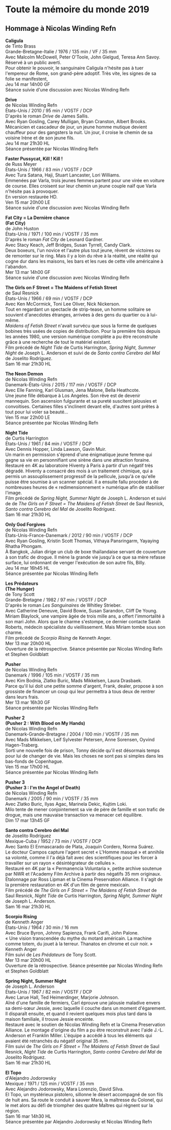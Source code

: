 # Toute la mémoire du monde 2019

## Hommage à Nicolas Winding Refn

**Caligula**  
de Tinto Brass  
Grande-Bretagne-Italie / 1976 / 135 min / VF / 35 mm  
Avec Malcolm McDowell, Peter O'Toole, John Gielgud, Teresa Ann Savoy.  
Réservé à un public averti.  
Pour obtenir le pouvoir, le sanguinaire Caligula n'hésite pas à tuer l'empereur de Rome, son grand-père adoptif. Très vite, les signes de sa folie se manifestent,  
Jeu 14 mar 14h00 GF  
Séance suivie d'une discussion avec Nicolas Winding Refn

**Drive**  
de Nicolas Winding Refn  
États-Unis / 2010 / 95 min / VOSTF / DCP  
D'après le roman _Drive_ de James Sallis.  
Avec Ryan Gosling, Carey Mulligan, Bryan Cranston, Albert Brooks.  
Mécanicien et cascadeur de jour, un jeune homme mutique devient chauffeur pour des gangsters la nuit. Un jour, il croise le chemin de sa voisine Irène et de son jeune fils.  
Jeu 14 mar 21h30 HL  
Séance présentée par Nicolas Winding Refn

**Faster Pussycat, Kill ! Kill !**  
de Russ Meyer  
États-Unis / 1966 / 83 min / VOSTF / DCP  
Avec Tura Satana, Haji, Stuart Lancaster, Lori Williams.  
Emmenées par Varla, trois jeunes femmes partent pour une virée en voiture de course. Elles croisent sur leur chemin un jeune couple naïf que Varla n'hésite pas à provoquer.  
En version restaurée HD.  
Ven 15 mar 20h00 LE  
Séance suivie d'une discussion avec Nicolas Winding Refn

**Fat City = La Dernière chance**  
**(Fat City)**  
de John Huston  
États-Unis / 1971 / 100 min / VOSTF / 35 mm  
D'après le roman _Fat City_ de Leonard Gardner.  
Avec Stacy Keach, Jeff Bridges, Susan Tyrrell, Candy Clark.  
Deux boxeurs, l'un novice et l'autre plus tout jeune, rêvent de victoires ou de remonter sur le ring. Mais il y a loin du rêve à la réalité, une réalité qui cogne dur dans les maisons, les bars et les rues de cette ville américaine à l'abandon.  
Mer 13 mar 14h00 GF  
Séance suivie d'une discussion avec Nicolas Winding Refn

**The Girls on F Street = The Maidens of Fetish Street**  
de Saul Resnick  
États-Unis / 1966 / 69 min / VOSTF / DCP  
Avec Ken McCormick, Toni Lee Oliver, Nick Nickerson.  
Tout en regardant un spectacle de strip-tease, un homme solitaire se souvient d'anecdotes étranges, arrivées à des gens du quartier ou à lui-même.  
_Maidens of Fetish Street_ n'avait survécu que sous la forme de quelques bobines très usées de copies de distribution. Pour la première fois depuis les années 1980, une version numérique complète a pu être reconstruite grâce à une recherche de tout le matériel existant.  
Film précédé de _Night Tide_ de Curtis Harrington, _Spring Night, Summer Night_ de Joseph L. Anderson et suivi de de _Santo contra Cerebro del Mal_ de Joselito Rodríguez.  
Sam 16 mar 21h30 HL

**The Neon Demon**  
de Nicolas Winding Refn  
Danemark-États-Unis / 2015 / 117 min / VOSTF / DCP  
Avec Elle Fanning, Karl Glusman, Jena Malone, Bella Heathcote.  
Une jeune fille débarque à Los Angeles. Son rêve est de devenir mannequin. Son ascension fulgurante et sa pureté suscitent jalousies et convoitises. Certaines filles s'inclinent devant elle, d'autres sont prêtes à tout pour lui voler sa beauté...  
Ven 15 mar 22h00 LE  
Séance présentée par Nicolas Winding Refn

**Night Tide**  
de Curtis Harrington  
États-Unis / 1961 / 84 min / VOSTF / DCP  
Avec Dennis Hopper, Linda Lawson, Gavin Muir.  
Un marin en permission s'éprend d'une énigmatique jeune femme qui gagne sa vie en personnifiant une sirène dans une attraction foraine.  
Restauré en 4K au laboratoire Hiventy à Paris à partir d'un négatif très dégradé. Hiventy a consacré des mois à un traitement chimique, qui a permis un assouplissement progressif de la pellicule, jusqu'à ce qu'elle puisse être soumise à un scanner spécial. Il a ensuite fallu procéder à de nombreuses heures de « redimensionnement » numérique afin de stabiliser l'image.  
Film précédé de _Spring Night, Summer Night_ de Joseph L. Anderson et suivi de de _The Girls on F Street = The Maidens of Fetish Street_ de Saul Resnick, _Santo contra Cerebro del Mal_ de Joselito Rodríguez.  
Sam 16 mar 21h30 HL

**Only God Forgives**  
de Nicolas Winding Refn  
États-Unis-France-Danemark / 2012 / 90 min / VOSTF / DCP  
Avec Ryan Gosling, Kristin Scott Thomas, Vithaya Pansringarm, Yayaying Rhatha Phongam.  
À Bangkok, Julian dirige un club de boxe thaïlandaise servant de couverture à son trafic de drogue. Il mène la grande vie jusqu'à ce que sa mère refasse surface, lui ordonnant de venger l'exécution de son autre fils, Billy.  
Jeu 14 mar 16h45 HL  
Séance présentée par Nicolas Winding Refn

**Les Prédateurs**  
**(The Hunger)**  
de Tony Scott  
Grande-Bretagne / 1982 / 97 min / VOSTF / DCP  
D'après le roman _Les Sanguinaires_ de Whitley Strieber.  
Avec Catherine Deneuve, David Bowie, Susan Sarandon, Cliff De Young.  
Miriam Blaylock, une vampire âgée de trois mille ans, a offert l'immortalité à son mari John. Alors que le charme s'estompe, ce dernier contacte Sarah Roberts, médecin spécialiste du vieillissement. Mais Miriam tombe sous son charme.  
Film précédé de _Scorpio Rising_ de Kenneth Anger.  
Mer 13 mar 20h00 HL  
Ouverture de la rétrospective. Séance présentée par Nicolas Winding Refn et Stephen Goldblatt

**Pusher**  
de Nicolas Winding Refn  
Danemark / 1996 / 105 min / VOSTF / 35 mm  
Avec Kim Bodnia, Zlatko Buric, Mads Mikkelsen, Laura Drasbaek.  
Parce qu'il lui doit une petite somme d'argent, Frank, dealer, propose à son grossiste de financer un coup qui leur permettra à tous deux de rentrer dans leurs frais.  
Mer 13 mar 16h30 GF  
Séance présentée par Nicolas Winding Refn

**Pusher 2**  
**(Pusher 2 : With Blood on My Hands)**  
de Nicolas Winding Refn  
Danemark-Grande-Bretagne / 2004 / 100 min / VOSTF / 35 mm  
Avec Mads Mikkelsen, Leif Sylvester Petersen, Anne Sorensen, Oyvind Hagen-Traberg.  
Sorti une nouvelle fois de prison, Tonny décide qu'il est désormais temps pour lui de changer de vie. Mais les choses ne sont pas si simples dans les bas-fonds de Copenhague.  
Ven 15 mar 17h00 HL  
Séance présentée par Nicolas Winding Refn

**Pusher 3**  
**(Pusher 3 : I'm the Angel of Death)**  
de Nicolas Winding Refn  
Danemark / 2005 / 90 min / VOSTF / 35 mm  
Avec Zlatko Buric, Ilyas Agac, Marinela Dekic, Kujtim Loki.  
Milo tente de mener conjointement sa vie de père de famille et son trafic de drogue, mais une mauvaise transaction va menacer cet équilibre.  
Dim 17 mar 13h45 GF

**Santo contra Cerebro del Mal**  
de Joselito Rodríguez  
Mexique-Cuba / 1952 / 73 min / VOSTF / DCP  
Avec Santo El Enmascarado de Plata, Joaquín Cordero, Norma Suárez.  
Le docteur Campos capture l'agent secret « L'Homme masqué » et annihile sa volonté, comme il l'a déjà fait avec des scientifiques pour les forcer à travailler sur un rayon « désintégrateur de cellules ».  
Restauré en 4K par la « Permanencia Voluntaria », petite archive soutenue par NWR et l'Academy Film Archive à partir des négatifs 35 mm originaux. Étalonnage par Ross Lipman et la Cinema Preservation Alliance. Il s'agit de la première restauration en 4K d'un film de genre mexicain.  
Film précédé de _The Girls on F Street = The Maidens of Fetish Street_ de Saul Resnick, _Night Tide_ de Curtis Harrington, _Spring Night, Summer Night_ de Joseph L. Anderson.  
Sam 16 mar 21h30 HL

**Scorpio Rising**  
de Kenneth Anger  
États-Unis / 1964 / 30 min / 16 mm  
Avec Bruce Byron, Johnny Sapienza, Frank Carifi, John Palone.  
« Une vision transcendée du mythe du motard américain. La machine comme totem, du jouet à la terreur. Thanatos en chrome et cuir noir. » Kenneth Anger  
Film suivi de _Les Prédateurs_ de Tony Scott.  
Mer 13 mar 20h00 HL  
Ouverture de la rétrospective. Séance présentée par Nicolas Winding Refn et Stephen Goldblatt

**Spring Night, Summer Night**  
de Joseph L. Anderson  
États-Unis / 1967 / 82 min / VOSTF / DCP  
Avec Larue Hall, Ted Heimerdinger, Marjorie Johnson.  
Aîné d'une famille de fermiers, Carl éprouve une jalousie maladive envers sa demi-sœur Jessie, avec laquelle il couche dans un moment d'égarement. Il disparaît ensuite, et quand il revient quelques mois plus tard dans la maison familiale, il trouve Jessie enceinte.  
Restauré avec le soutien de Nicolas Winding Refn et la Cinema Preservation Alliance. Le montage d'origine du film a pu être reconstruit avec l'aide J.-L. Anderson et Franklin Miller. L'équipe a accédé à tous les éléments qui avaient été retranchés du négatif original 35 mm.  
Film suivi de _The Girls on F Street = The Maidens of Fetish Street_ de Saul Resnick, _Night Tide_ de Curtis Harrington, _Santo contra Cerebro del Mal_ de Joselito Rodríguez.  
Sam 16 mar 21h30 HL

**El Topo**  
d'Alejandro Jodorowsky  
Mexique / 1971 / 125 min / VOSTF / 35 mm  
Avec Alejandro Jodorowsky, Mara Lorenzio, David Silva.  
El Topo, un mystérieux pistolero, sillonne le désert accompagné de son fils de huit ans. Sa route le conduit à sauver Mara, la maîtresse du Colonel, qui le met alors au défi de triompher des quatre Maîtres qui règnent sur la région.  
Sam 16 mar 14h30 HL  
Séance présentée par Alejandro Jodorowsky et Nicolas Winding Refn

